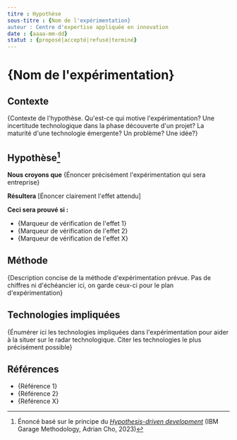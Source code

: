 ```yaml
---
titre : Hypothèse
sous-titre : {Nom de l'expérimentation}
auteur : Centre d'expertise appliquée en innovation
date : {aaaa-mm-dd}
statut : {proposé|accepté|refusé|terminé}
---
```


# {Nom de l'expérimentation}

## Contexte

{Contexte de l'hypothèse. Qu'est-ce qui motive l'expérimentation? Une incertitude technologique dans la phase découverte d'un projet? La maturité d'une technologie émergente? Un problème? Une idée?}


## Hypothèse[^1]

**Nous croyons que** {Énoncer précisément l'expérimentation qui sera entreprise}
 
**Résultera** [Énoncer clairement l'effet attendu]

**Ceci sera prouvé si :** 

* {Marqueur de vérification de l'effet 1}
* {Marqueur de vérification de l'effet 2}
* {Marqueur de vérification de l'effet X}


## Méthode

{Description concise de la méthode d'expérimentation prévue. Pas de chiffres ni d'échéancier ici, on garde ceux-ci pour le plan d'expérimentation}

## Technologies impliquées

{Énumérer ici les technologies impliquées dans l'expérimentation pour aider à la situer sur le radar technologique. Citer les technologies le plus précisément possible}

## Références

* {Référence 1}
* {Référence 2}
* {Référence X}

[^1]: Énoncé basé sur le principe du [*Hypothesis-driven development*](https://www.ibm.com/garage/method/practices/learn/practice_hypothesis_driven_development) (IBM Garage Methodology, Adrian Cho, 2023)
